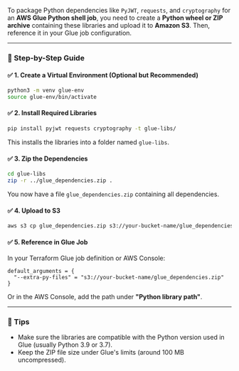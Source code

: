 To package Python dependencies like `PyJWT`, `requests`, and `cryptography` for an **AWS Glue Python shell job**, you need to create a **Python wheel or ZIP archive** containing these libraries and upload it to **Amazon S3**. Then, reference it in your Glue job configuration.

---

### 🧰 Step-by-Step Guide

#### ✅ 1. **Create a Virtual Environment (Optional but Recommended)**
```bash
python3 -m venv glue-env
source glue-env/bin/activate
```

#### ✅ 2. **Install Required Libraries**
```bash
pip install pyjwt requests cryptography -t glue-libs/
```

This installs the libraries into a folder named `glue-libs`.

#### ✅ 3. **Zip the Dependencies**
```bash
cd glue-libs
zip -r ../glue_dependencies.zip .
```

You now have a file `glue_dependencies.zip` containing all dependencies.

#### ✅ 4. **Upload to S3**
```bash
aws s3 cp glue_dependencies.zip s3://your-bucket-name/glue_dependencies.zip
```

#### ✅ 5. **Reference in Glue Job**
In your Terraform Glue job definition or AWS Console:
```hcl
default_arguments = {
  "--extra-py-files" = "s3://your-bucket-name/glue_dependencies.zip"
}
```

Or in the AWS Console, add the path under **"Python library path"**.

---

### 🧠 Tips
- Make sure the libraries are compatible with the Python version used in Glue (usually Python 3.9 or 3.7).
- Keep the ZIP file size under Glue's limits (around 100 MB uncompressed).
